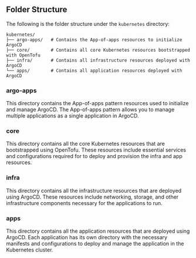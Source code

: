 ## Folder Structure
The following is the folder structure under the `kubernetes` directory:

```
kubernetes/
├── argo-apps/   # Contains the App-of-apps resources to initialize ArgoCD
├── core/        # Contains all core Kubernetes resources bootstrapped with OpenTofu
├── infra/       # Contains all infrastructure resources deployed with ArgoCD
└── apps/        # Contains all application resources deployed with ArgoCD
```

### argo-apps
This directory contains the App-of-apps pattern resources used to initialize and manage ArgoCD. The App-of-apps pattern allows you to manage multiple applications as a single application in ArgoCD.

### core
This directory contains all the core Kubernetes resources that are bootstrapped using OpenTofu. These resources include essential services and configurations required for to deploy and provision the infra and app resources. 

### infra
This directory contains all the infrastructure resources that are deployed using ArgoCD. These resources include networking, storage, and other infrastructure components necessary for the applications to run.

### apps
This directory contains all the application resources that are deployed using ArgoCD. Each application has its own directory with the necessary manifests and configurations to deploy and manage the application in the Kubernetes cluster.
